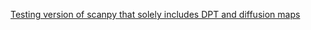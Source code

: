 [Testing version of scanpy that solely includes DPT and diffusion maps](https://github.com/ShHsLin/scanpy)